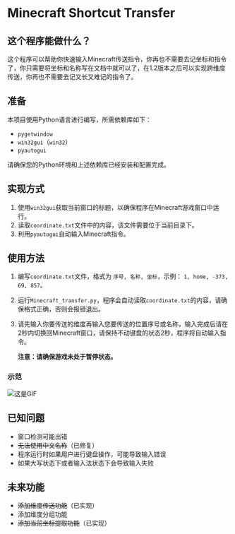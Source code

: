 # Minecraft Shortcut Transfer

## 这个程序能做什么？

这个程序可以帮助你快速输入Minecraft传送指令，你再也不需要去记坐标和指令了，你只需要将坐标和名称写在文档中就可以了，在1.2版本之后可以实现跨维度传送，你再也不需要去记又长又难记的指令了。

## 准备

本项目使用Python语言进行编写，所需依赖库如下：

- `pygetwindow`
- `win32gui`（`win32`）
- `pyautogui`

请确保您的Python环境和上述依赖库已经安装和配置完成。

## 实现方式

1. 使用`win32gui`获取当前窗口的标题，以确保程序在Minecraft游戏窗口中运行。
2. 读取`coordinate.txt`文件中的内容，该文件需要位于当前目录下。
3. 利用`pyautogui`自动输入Minecraft指令。

## 使用方法

1. 编写`coordinate.txt`文件，格式为 `序号, 名称, 坐标`，示例： `1, home, -373, 69, 857`。
2. 运行`Minecraft_transfer.py`，程序会自动读取`coordinate.txt`的内容，请确保格式正确，否则会报错退出。
3. 请先输入你要传送的维度再输入您要传送的位置序号或名称，输入完成后请在2秒内切换回Minecraft窗口，请保持不动键盘的状态2秒，程序将自动输入指令。

   **注意：请确保游戏未处于暂停状态。**

### 示范

![这是GIF](/img/a.gif "GIF示范")

## 已知问题

- 窗口检测可能出错
- ~~无法使用中文名称~~（已修复）
- 程序运行时如果用户进行键盘操作，可能导致输入错误
- 如果大写状态下或者输入法状态下会导致输入失败

## 未来功能

- ~~添加维度传送功能~~（已实现）
- 添加维度分组功能
- ~~添加当前坐标提取功能~~（已实现）